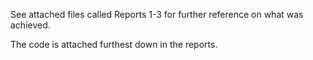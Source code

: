 See attached files called Reports 1-3 for further reference on what was achieved. 

The code is attached furthest down in the reports. 
